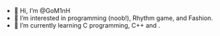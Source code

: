 - 👋 Hi, I’m @GoM1nH
- 👀 I’m interested in programming (noob!), Rhythm game, and Fashion.
- 🌱 I’m currently learning C programming, C++ and .

